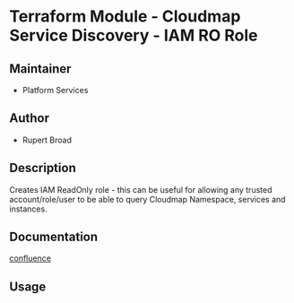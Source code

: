 # Terraform Module - Cloudmap Service Discovery - IAM RO Role

## Maintainer

* Platform Services

## Author

* Rupert Broad

## Description

Creates IAM ReadOnly role - this can be useful for allowing any trusted account/role/user to be able to query Cloudmap Namespace, services and instances. 

## Documentation

[confluence](https://ohpendev.atlassian.net/wiki/spaces/CCE/pages/2062320795/Terraform+Modules)

## Usage

<!--- BEGIN_TF_DOCS --->
<!--- END_TF_DOCS --->
